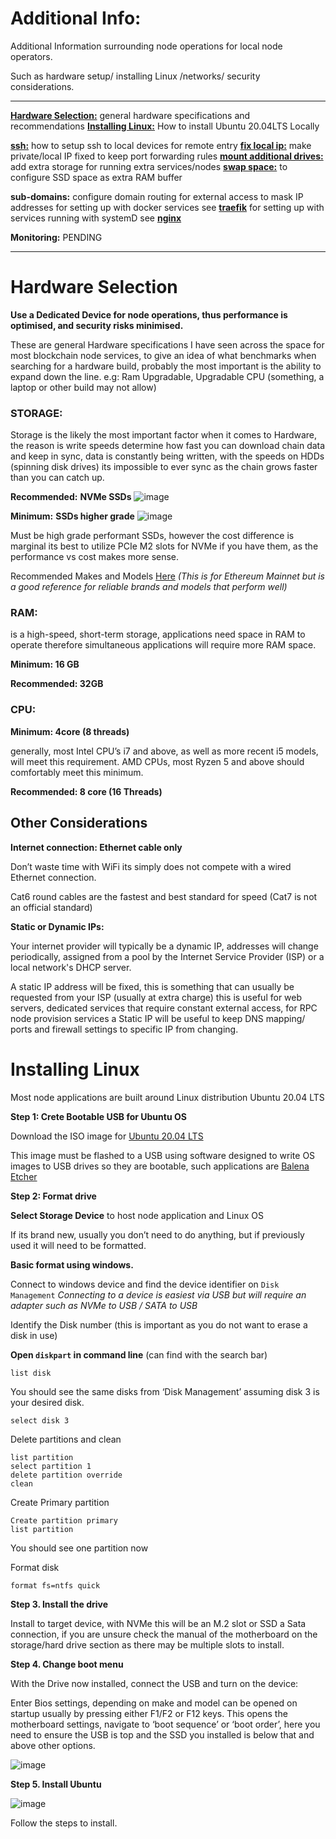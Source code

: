# Additional Info:

Additional Information surrounding node operations for local node operators.

Such as hardware setup/ installing Linux /networks/ security considerations.

----

[**Hardware Selection:**](https://github.com/GLCNI/RPC-node-deployments/tree/main/additional#hardware-selection) general hardware specifications and recommendations
[**Installing Linux:**](https://github.com/GLCNI/RPC-node-deployments/tree/main/additional#installing-linux) How to install Ubuntu 20.04LTS Locally 

[**ssh:**](https://github.com/GLCNI/RPC-node-deployments/blob/main/additional/ssh.md) how to setup ssh to local devices for remote entry
[**fix local ip:**](https://github.com/GLCNI/RPC-node-deployments/blob/main/additional/fix_local_ip.md) make private/local IP fixed to keep port forwarding rules
[**mount additional drives:**](https://github.com/GLCNI/RPC-node-deployments/blob/main/additional/mount_additional_drives.md) add extra storage for running extra services/nodes
[**swap space:**](https://github.com/GLCNI/RPC-node-deployments/blob/main/additional/swap_space.md) to configure SSD space as extra RAM buffer

**sub-domains:** configure domain routing for external access to mask IP addresses
for setting up with docker services see [**traefik**](https://github.com/GLCNI/RPC-node-deployments/blob/main/additional/sub_domains_traefik.md)
for setting up with services running with systemD see [**nginx**](https://github.com/GLCNI/RPC-node-deployments/blob/main/additional/sub_domains_nginx.md)

**Monitoring:** PENDING

----

# Hardware Selection

**Use a Dedicated Device for node operations, thus performance is optimised, and security risks minimised.**

These are general Hardware specifications I have seen across the space for most blockchain node services, to give an idea of what benchmarks when searching for a hardware build, probably the most important is the ability to expand down the line. e.g: Ram Upgradable, Upgradable CPU (something, a laptop or other build may not allow)


### STORAGE:
 
Storage is the likely the most important factor when it comes to Hardware, the reason is write speeds determine how fast you can download chain data and keep in sync, data is constantly being written, with the speeds on HDDs (spinning disk drives) its impossible to ever sync as the chain grows faster than you can catch up.

**Recommended:** **NVMe SSDs**
![image](https://github.com/GLCNI/RPC-node-deployments/assets/67609618/50f09cd2-b5b0-4848-a5e3-cc2fe4753f9c)


**Minimum:** **SSDs higher grade**
![image](https://github.com/GLCNI/RPC-node-deployments/assets/67609618/d865bb64-435c-4b85-8e1c-e5ed02fea420)

Must be high grade performant SSDs, however the cost difference is marginal its best to utilize PCIe M2 slots for NVMe if you have them, as the performance vs cost makes more sense.

Recommended Makes and Models [Here]( https://gist.github.com/yorickdowne/f3a3e79a573bf35767cd002cc977b038)
_(This is for Ethereum Mainnet but is a good reference for reliable brands and models that perform well)_

### RAM:
is a high-speed, short-term storage, applications need space in RAM to operate therefore simultaneous applications will require more RAM space.

**Minimum: 16 GB**

**Recommended: 32GB**


### CPU:

**Minimum: 4core (8 threads)**

generally, most Intel CPU’s i7 and above, as well as more recent i5 models, will meet this requirement. AMD CPUs, most Ryzen 5 and above should comfortably meet this minimum.

**Recommended: 8 core (16 Threads)**


## Other Considerations

**Internet connection: Ethernet cable only**

Don’t waste time with WiFi its simply does not compete with a wired Ethernet connection.

Cat6 round cables are the fastest and best standard for speed (Cat7 is not an official standard)

**Static or Dynamic IPs:**

Your internet provider will typically be a dynamic IP, addresses will change periodically, assigned from a pool by the Internet Service Provider (ISP) or a local network's DHCP server.

A static IP address will be fixed, this is something that can usually be requested from your ISP (usually at extra charge) this is useful for web servers, dedicated services that require constant external access, for RPC node provision services a Static IP will be useful to keep DNS mapping/ ports and firewall settings to specific IP from changing.


# Installing Linux

Most node applications are built around Linux distribution Ubuntu 20.04 LTS

**Step 1: Crete Bootable USB for Ubuntu OS**

Download the ISO image for [Ubuntu 20.04 LTS](https://www.releases.ubuntu.com/focal)

This image must be flashed to a USB using software designed to write OS images to USB drives so they are bootable, such applications are [Balena Etcher]( https://etcher.balena.io/)

**Step 2: Format drive**

**Select Storage Device** to host node application and Linux OS

If its brand new, usually you don’t need to do anything, but if previously used it will need to be formatted.

**Basic format using windows.**

Connect to windows device and find the device identifier on `Disk Management`
_Connecting to a device is easiest via USB but will require an adapter such as NVMe to USB / SATA to USB_

Identify the Disk number (this is important as you do not want to erase a disk in use)

**Open `diskpart` in command line** (can find with the search bar)

```
list disk
```

You should see the same disks from ‘Disk Management’ assuming disk 3 is your desired disk.
```
select disk 3
```

Delete partitions and clean
```
list partition  
select partition 1  
delete partition override  
clean
```

Create Primary partition
```
Create partition primary
list partition
```

You should see one partition now

Format disk  
```
format fs=ntfs quick
```

**Step 3. Install the drive** 

Install to target device, with NVMe this will be an M.2 slot or SSD a Sata connection, if you are unsure check the manual of the motherboard on the storage/hard drive section as there may be multiple slots to install.

**Step 4. Change boot menu**

With the Drive now installed, connect the USB and turn on the device:

Enter Bios settings, depending on make and model can be opened on startup usually by pressing either F1/F2 or F12 keys. This opens the motherboard settings, navigate to ‘boot sequence’ or ‘boot order’, here you need to ensure the USB is top and the SSD you installed is below that and above other options.

![image](https://github.com/GLCNI/RPC-node-deployments/assets/67609618/bebcd94a-9c71-45ea-bfc2-6c894aee29e3)


**Step 5. Install Ubuntu**

![image](https://github.com/GLCNI/RPC-node-deployments/assets/67609618/e9e89f62-ce18-404e-bbdd-cd7198535ab1)

Follow the steps to install.

